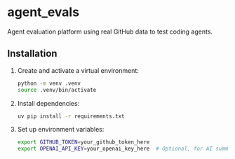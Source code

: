 # agent_evals

Agent evaluation platform using real GitHub data to test coding agents.

## Installation

1. Create and activate a virtual environment:
   ```bash
   python -m venv .venv
   source .venv/bin/activate
   ```

2. Install dependencies:
   ```bash
   uv pip install -r requirements.txt
   ```

3. Set up environment variables:
   ```bash
   export GITHUB_TOKEN=your_github_token_here
   export OPENAI_API_KEY=your_openai_key_here  # Optional, for AI summarization
   ```